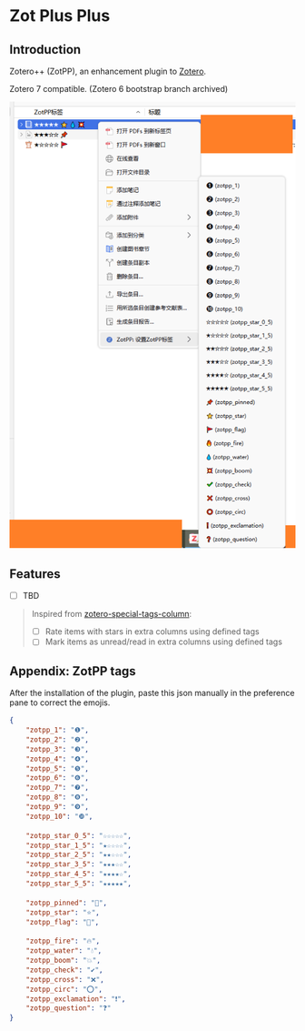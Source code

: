 # Zot Plus Plus

## Introduction
Zotero++ (ZotPP), an enhancement plugin to [Zotero](https://www.zotero.org/).

Zotero 7 compatible. (Zotero 6 bootstrap branch archived)

![](doc/menupopups.png)

## Features
- [ ] TBD
> Inspired from [zotero-special-tags-column](https://github.com/whacked/zotero-special-tags-column):
> - [ ] Rate items with stars in extra columns using defined tags
> - [ ] Mark items as unread/read in extra columns using defined tags

## Appendix: ZotPP tags
After the installation of the plugin, paste this json manually in the preference pane to correct the emojis.
```json
{
    "zotpp_1": "❶",
    "zotpp_2": "❷",
    "zotpp_3": "❸",
    "zotpp_4": "❹",
    "zotpp_5": "❺",
    "zotpp_6": "❻",
    "zotpp_7": "❼",
    "zotpp_8": "❽",
    "zotpp_9": "❾",
    "zotpp_10": "❿",

    "zotpp_star_0_5": "☆☆☆☆☆",
    "zotpp_star_1_5": "★☆☆☆☆",
    "zotpp_star_2_5": "★★☆☆☆",
    "zotpp_star_3_5": "★★★☆☆",
    "zotpp_star_4_5": "★★★★☆",
    "zotpp_star_5_5": "★★★★★",

    "zotpp_pinned": "📌",
    "zotpp_star": "⭐",
    "zotpp_flag": "🚩",

    "zotpp_fire": "🔥",
    "zotpp_water": "💧",
    "zotpp_boom": "💥",
    "zotpp_check": "✔️",
    "zotpp_cross": "❌",
    "zotpp_circ": "⭕",
    "zotpp_exclamation": "❗",
    "zotpp_question": "❓"
}
```
